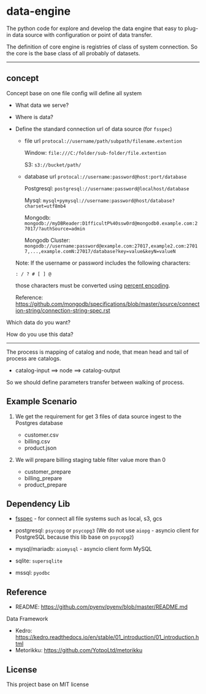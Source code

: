 data-engine
===========

The python code for explore and develop the data engine that easy to plug-in data source with configuration or
point of data transfer.

The definition of core engine is registries of class of system connection. 
So the core is the base class of all probably of datasets.

---

concept
-------

Concept base on one file config will define all system

- What data we serve?

- Where is data?

- Define the standard connection url of data source (for `fsspec`)
  
    - file url `protocal://username/path/subpath/filename.extention`
      
      Window: `file:///C:/folder/sub-folder/file.extention`
    
      S3: `s3://bucket/path/`
      
    - database url `protocal://username:password@host:port/database`
    
      Postgresql: `postgresql://username:password@localhost/database`
    
      Mysql: `mysql+pymysql://username:password@host/database?charset=utf8mb4`
      
      Mongodb: `mongodb://myDBReader:D1fficultP%40ssw0rd@mongodb0.example.com:27017/?authSource=admin`
    
      Mongodb Cluster: `mongodb://username:password@example.com:27017,example2.com:27017,...,example.comN:27017/database?key=value&keyN=valueN`
    
    Note: If the username or password includes the following characters: 
    ```
    : / ? # [ ] @
    ```
    those characters must be converted using [percent encoding](https://datatracker.ietf.org/doc/html/rfc3986#section-2.1).
    
    Reference: https://github.com/mongodb/specifications/blob/master/source/connection-string/connection-string-spec.rst
  

Which data do you want?

How do you use this data?

----

The process is mapping of catalog and node, that mean head and tail of process are catalogs.

- catalog-input ==> node ==> catalog-output

So we should define parameters transfer between walking of process.


Example Scenario
----------------

1) We get the requirement for get 3 files of data source ingest to the Postgres database
    - customer.csv
    - billing.csv
    - product.json

2) We will prepare billing staging table filter value more than 0
    - customer_prepare
    - billing_prepare
    - product_prepare


Dependency Lib
--------------

- [fsspec](https://github.com/fsspec/filesystem_spec) - for connect all file systems such as local, s3, gcs

- postgresql: `psycopg` or `psycopg3` (We do not use `aiopg` - asyncio client for PostgreSQL because this lib base on `psycopg2`)
- mysql/mariadb: `aiomysql` - asyncio client form MySQL
- sqlite: `supersqlite`
- mssql: `pyodbc`




Reference
---------

- README: https://github.com/pyenv/pyenv/blob/master/README.md

Data Framework

- Kedro: https://kedro.readthedocs.io/en/stable/01_introduction/01_introduction.html
- Metorikku: https://github.com/YotpoLtd/metorikku


License
-------

This project base on MIT license